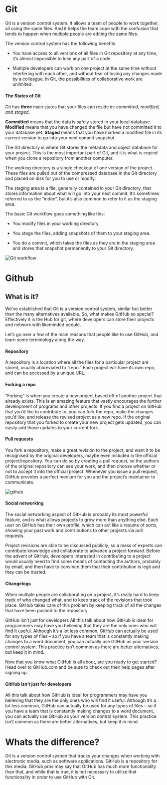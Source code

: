 # Git

Git is a version control system. It allows a team of people to work together, all using the same files. And it helps the team cope with the confusion that tends to happen when multiple people are editing the same files.

The version control system has the following benefits:

*	You have access to all versions of all files in Git repository at any time, it’s almost impossible to lose any part of a code.

*	Multiple developers can work on one project at the same time without interfering with each other, and without fear of losing any changes made by a colleague. In Git, the possibilities of collaborative work are unlimited.

#### The States of Git

Git has **three** main states that your files can reside in: *committed, modified, and staged*.

**Committed** means that the data is safely stored in your local database. **Modified** means that you have changed the file but have not committed it to your database yet. **Staged** means that you have marked a modified file in its current version to go into your next commit snapshot.

The Git directory is where Git stores the metadata and object database for your project. This is the most important part of Git, and it is what is copied when you clone a repository from another computer.

The working directory is a single checkout of one version of the project. These files are pulled out of the compressed database in the Git directory and placed on disk for you to use or modify.

The staging area is a file, generally contained in your Git directory, that stores information about what will go into your next commit. It’s sometimes referred to as the “index”, but it’s also common to refer to it as the staging area.

The basic Git workflow goes something like this:

* You modify files in your working directory.

* You stage the files, adding snapshots of them to your staging area.

* You do a commit, which takes the files as they are in the staging area and stores that snapshot permanently to your Git directory.

![Git workflow](http://i.stack.imgur.com/eXlL8.png)

# Github

## What is it?

We’ve established that Git is a version control system, similar but better than the many alternatives available. So, what makes GitHub so special? Effectively it is the Hub for git, where developers can store their projects and network with likeminded people.

Let’s go over a few of the main reasons that people like to use GitHub, and learn some terminology along the way.

#### Repository

A repository is a location where all the files for a particular project are stored, usually abbreviated to “repo.” Each project will have its own repo, and can be accessed by a unique URL.



#### Forking a repo

“Forking” is when you create a new project based off of another project that already exists. This is an amazing feature that vastly encourages the further development of programs and other projects. If you find a project on GitHub that you’d like to contribute to, you can fork the repo, make the changes you’d like, and release the revised project as a new repo. If the original repository that you forked to create your new project gets updated, you can easily add those updates to your current fork.

#### Pull requests

You fork a repository, make a great revision to the project, and want it to be recognised by the original developers, maybe even included in the official project/repository. You can do so by creating a pull request, so the authors of the original repository can see your work, and then choose whether or not to accept it into the official project. Whenever you issue a pull request, GitHub provides a perfect medium for you and the project’s maintainer to communicate.

![github](https://github-images.s3.amazonaws.com/enterprise/11.10.340/user/assets/images/help/pull_requests/pull-request-review-page.png)

#### Social networking

The social networking aspect of GitHub is probably its most powerful feature, and is what allows projects to grow more than anything else. Each user on GitHub has their own profile, which can act like a resume of sorts, showing your past work and contributions to other projects via pull requests.

Project revisions are able to be discussed publicly, so a mass of experts can contribute knowledge and collaborate to advance a project forward. Before the advent of GitHub, developers interested in contributing to a project would usually need to find some means of contacting the authors, probably by email, and then have to convince them that their contribution is legit and they can be trusted.

#### Changelogs

When multiple people are collaborating on a project, it’s really hard to keep track of who changed what, and to keep track of the revisions that took place. GitHub takes care of this problem by keeping track of all the changes that have been pushed to the repository.

GitHub isn’t just for developers
All this talk about how GitHub is ideal for programmers may have you believing that they are the only ones who will find it useful. Although it’s a lot less common, GitHub can actually be used for any types of files – so if you have a team that is constantly making changes to a word document, you can actually use GitHub as your version control system.  This practice isn’t common as there are better alternatives, but keep it in mind.

Now that you know what GitHub is all about, are you ready to get started? Head over to GitHub.com and be sure to check out their help pages after signing up.

#### GitHub isn’t just for developers
All this talk about how GitHub is ideal for programmers may have you believing that they are the only ones who will find it useful. Although it’s a lot less common, GitHub can actually be used for any types of files – so if you have a team that is constantly making changes to a word document, you can actually use GitHub as your version control system.  This practice isn’t common as there are better alternatives, but keep it in mind.

# Whats the difference?

Git is a version control system that tracks your changes when working with electronic media, such as software applications. GitHub is a repository for this media. GitHub pros may say that GitHub has much more functionality than that, and while that is true, it is not necessary to utilize that functionality in order to use GitHub with Git.
